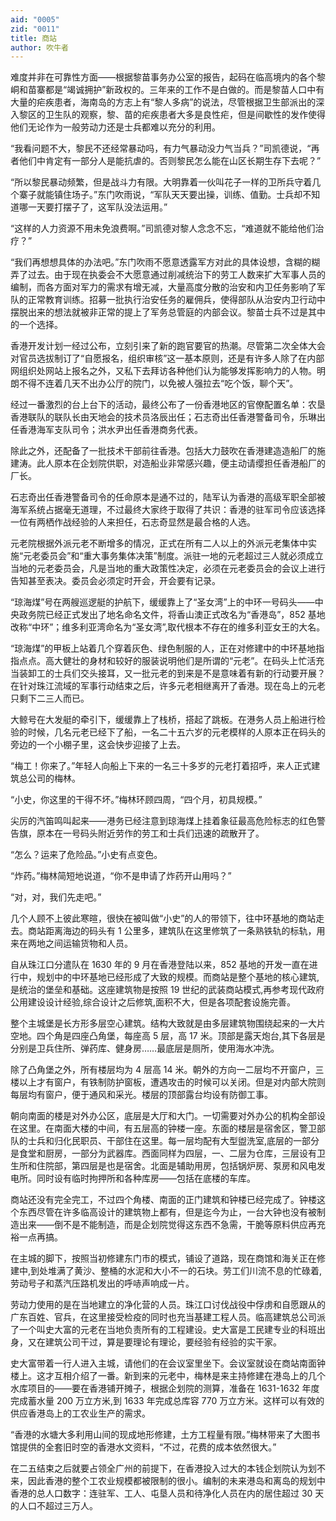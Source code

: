 ```yaml
---
aid: "0005"
zid: "0011"
title: 商站
author: 吹牛者
---
```


难度并非在可靠性方面——根据黎苗事务办公室的报告，起码在临高境内的各个黎峒和苗寨都是“竭诚拥护”新政权的。三年来的工作不是白做的。而是黎苗人口中有大量的疟疾患者，海南岛的方志上有“黎人多病”的说法，尽管根据卫生部派出的深入黎区的卫生队的观察，黎、苗的疟疾患者大多是良性疟，但是间歇性的发作使得他们无论作为一般劳动力还是士兵都难以充分的利用。

“我看问题不大，黎民不还经常暴动吗，有力气暴动没力气当兵？”司凯德说，“再者他们中肯定有一部分人是能抗虐的。否则黎民怎么能在山区长期生存下去呢？”

“所以黎民暴动频繁，但是战斗力有限。大明靠着一伙叫花子一样的卫所兵守着几个寨子就能镇住场子。”东门吹雨说，“军队天天要出操，训练、值勤。士兵却不知道哪一天要打摆子了，这军队没法运用。”

“这样的人力资源不用未免浪费啊。”司凯德对黎人念念不忘，“难道就不能给他们治疗？”

“我们再想想具体的办法吧。”东门吹雨不愿意透露军方对此的具体设想，含糊的糊弄了过去。由于现在执委会不大愿意通过削减统治下的劳工人数来扩大军事人员的编制，而各方面对军力的需求有增无减，大量高度分散的治安和内卫任务影响了军队的正常教育训练。招募一批执行治安任务的雇佣兵，使得部队从治安内卫行动中摆脱出来的想法就被非正常的提上了军务总管庭的内部会议。黎苗士兵不过是其中的一个选择。

香港开发计划一经过公布，立刻引来了新的跑官要官的热潮。尽管第二次全体大会对官员选拔制订了“自愿报名，组织审核”这一基本原则，还是有许多人除了在内部网组织处网站上报名之外，又私下去拜访各种他们认为能够发挥影响力的人物。明朗不得不连着几天不出办公厅的院门，以免被人强拉去“吃个饭，聊个天”。

经过一番激烈的台上台下的活动，最终公布了一份香港地区的官僚配置名单：农垦香港联队的联队长由天地会的技术员洛辰出任；石志奇出任香港警备司令，乐琳出任香港海军支队司令；洪水尹出任香港商务代表。

除此之外，还配备了一批技术干部前往香港。包括大力鼓吹在香港建造造船厂的施建涛。此人原本在企划院供职，对造船业非常感兴趣，便主动请缨担任香港船厂的厂长。

石志奇出任香港警备司令的任命原本是通不过的，陆军认为香港的高级军职全部被海军系统占据毫无道理，不过最终大家终于取得了共识：香港的驻军司令应该选择一位有两栖作战经验的人来担任，石志奇显然是最合格的人选。

元老院根据外派元老不断增多的情况，正式在所有二人以上的外派元老集体中实施“元老委员会”和“重大事务集体决策”制度。派驻一地的元老超过三人就必须成立当地的元老委员会，凡是当地的重大政策性决定，必须在元老委员会的会议上进行告知甚至表决。委员会必须定时开会，开会要有记录。

“琼海煤”号在两艘巡逻艇的护航下，缓缓靠上了“圣女湾”上的中环一号码头——中央政务院已经正式发出了地名命名文件，将香山澳正式改名为“香港岛”，852 基地改称“中环”；维多利亚湾命名为“圣女湾”,取代根本不存在的维多利亚女王的大名。

“琼海煤”的甲板上站着几个穿着灰色、绿色制服的人，正在对修建中的中环基地指指点点。高大健壮的身材和较好的服装说明他们是所谓的“元老”。在码头上忙活充当装卸工的士兵们交头接耳，又一批元老的到来是不是意味着有新的行动要开展？在针对珠江流域的军事行动结束之后，许多元老相继离开了香港。现在岛上的元老只剩下二三人而已。

大鲸号在大发艇的牵引下，缓缓靠上了栈桥，搭起了跳板。在港务人员上船进行检验的时候，几名元老已经下了船，一名二十五六岁的元老模样的人原本正在码头的旁边的一个小棚子里，这会快步迎接了上去。

“梅工！你来了。”年轻人向船上下来的一名三十多岁的元老打着招呼，来人正式建筑总公司的梅林。

“小史，你这里的干得不坏。”梅林环顾四周，“四个月，初具规模。”

尖厉的汽笛鸣叫起来——港务已经注意到琼海煤上挂着象征最高危险标志的红色警告旗，原本在一号码头附近劳作的劳工和士兵们迅速的疏散开了。

“怎么？运来了危险品。”小史有点变色。

“炸药。”梅林简短地说道，“你不是申请了炸药开山用吗？”

“对，对，我们先走吧。”

几个人顾不上彼此寒暄，很快在被叫做“小史”的人的带领下，往中环基地的商站走去。商站距离海边的码头有 1 公里多，建筑队在这里修筑了一条熟铁轨的标轨，用来在两地之间运输货物和人员。

自从珠江口分遣队在 1630 年的 9 月在香港登陆以来，852 基地的开发一直在进行中，规划中的中环基地已经形成了大致的规模。而商站是整个基地的核心建筑,是统治的堡垒和基础。这座建筑物是按照 19 世纪的武装商站模式,再参考现代政府公用建设设计经验,综合设计之后修筑,面积不大，但是各项配套设施完善。

整个主城堡是长方形多层空心建筑。结构大致就是由多层建筑物围绕起来的一大片空地。四个角是四座凸角堡，每座高 5 层，高 17 米。顶部是露天炮台,其下各层是分别是卫兵住所、弹药库、健身房……最底层是厕所，使用海水冲洗。

除了凸角堡之外，所有楼层均为 4 层高 14 米。朝外的方向一二层均不开窗户，三楼以上才有窗户，有铁制防护窗板，遭遇攻击的时候可以关闭。但是对内部大院则每层均有窗户，便于通风和采光。楼层的顶部露台均设有防御工事。

朝向南面的楼是对外办公区，底层是大厅和大门。一切需要对外办公的机构全部设在这里。在南面大楼的中间，有五层高的钟楼一座。东面的楼层是宿舍区，警卫部队的士兵和归化民职员、干部住在这里。每一层均配有大型盥洗室,底层的一部分是食堂和厨房，一部分为武器库。西面同样为四层，一、二层为仓库，三层设有卫生所和住院部，第四层是也是宿舍。北面是辅助用房，包括锅炉房、泵房和风电发电所。同时设有临时拘押所和各种库房——包括在底楼的车库。

商站还没有完全完工，不过四个角楼、南面的正门建筑和钟楼已经完成了。钟楼这个东西尽管在许多临高设计的建筑物上都有，但是迄今为止，一台大钟也没有被制造出来——倒不是不能制造，而是企划院觉得这东西不急需，干脆等原料供应再充裕一点再搞。

在主城的脚下，按照当初修建东门市的模式，铺设了道路，现在商馆和海关正在修建中,到处堆满了黄沙、整桶的水泥和大小不一的石块。劳工们川流不息的忙碌着,劳动号子和蒸汽压路机发出的呼哧声响成一片。

劳动力使用的是在当地建立的净化营的人员。珠江口讨伐战役中俘虏和自愿跟从的广东百姓、官兵，在这里接受检疫的同时也充当基建工程人员。临高建筑总公司派了一个叫史大富的元老在当地负责所有的工程建设。史大富是工民建专业的科班出身，又在建筑公司干过，算是要理论有理论，要经验有经验的实干家。

史大富带着一行人进入主城，请他们的在会议室里坐下。会议室就设在商站南面钟楼上。这才互相介绍了一番。新到来的元老中，梅林是来主持修建在港岛上的几个水库项目的——要在香港铺开摊子，根据企划院的测算，准备在 1631-1632 年度完成蓄水量 200 万立方米,到 1633 年完成总库容 770 万立方米。这样可以有效的供应香港岛上的工农业生产的需求。

“香港的水塘大多利用山间的现成地形修建，土方工程量有限。”梅林带来了大图书馆提供的全套旧时空的香港水文资料，“不过，花费的成本依然很大。”

在二五结束之后就要占领全广州的前提下，在香港投入过大的本钱企划院认为划不来，因此香港的整个工农业规模都被限制的很小。编制的未来港岛和离岛的规划中香港的总人口数字：连驻军、工人、屯垦人员和待净化人员在内的居住超过 30 天的人口不超过三万人。
